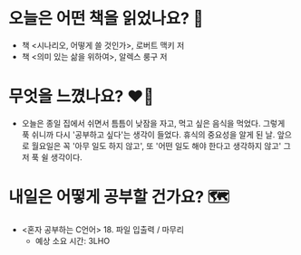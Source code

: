# 오늘은 어떤 책을 읽었나요? 📖
- 책 <시나리오, 어떻게 쓸 것인가>, 로버트 맥키 저
- 책 <의미 있는 삶을 위하여>, 알렉스 룽구 저

# 무엇을 느꼈나요? ❤️‍🔥
- 오늘은 종일 집에서 쉬면서 틈틈이 낮잠을 자고, 먹고 싶은 음식을 먹었다. 그렇게 푹 쉬니까 다시 '공부하고 싶다'는 생각이 들었다. 휴식의 중요성을 알게 된 날. 앞으로 월요일은 꼭 '아무 일도 하지 않고', 또 '어떤 일도 해야 한다고 생각하지 않고' 그저 푹 쉴 생각이다.

# 내일은 어떻게 공부할 건가요? 🗺
- <혼자 공부하는 C언어> 18. 파일 입출력 / 마무리
    - 예상 소요 시간: 3LHO